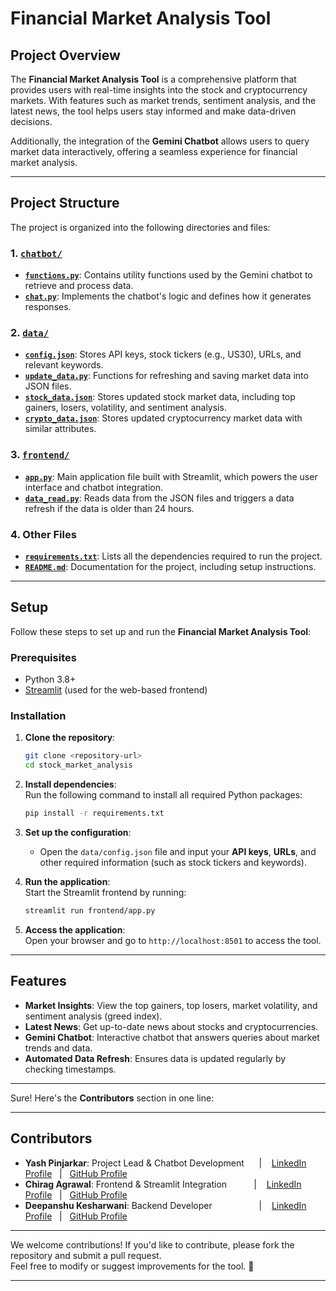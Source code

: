 # Financial Market Analysis Tool  

## Project Overview  
The **Financial Market Analysis Tool** is a comprehensive platform that provides users with real-time insights into the stock and cryptocurrency markets. With features such as market trends, sentiment analysis, and the latest news, the tool helps users stay informed and make data-driven decisions.  

Additionally, the integration of the **Gemini Chatbot** allows users to query market data interactively, offering a seamless experience for financial market analysis.  


---

## Project Structure  

The project is organized into the following directories and files:

### 1. **[`chatbot/`](chatbot)**
   - **[`functions.py`](chatbot/functions.py)**: Contains utility functions used by the Gemini chatbot to retrieve and process data.  
   - **[`chat.py`](chatbot/chat.py)**: Implements the chatbot's logic and defines how it generates responses.  

### 2. **[`data/`](data)**
   - **[`config.json`](data/config.json)**: Stores API keys, stock tickers (e.g., US30), URLs, and relevant keywords.  
   - **[`update_data.py`](data/update_data.py)**: Functions for refreshing and saving market data into JSON files.  
   - **[`stock_data.json`](data/stock_data.json)**: Stores updated stock market data, including top gainers, losers, volatility, and sentiment analysis.  
   - **[`crypto_data.json`](data/crypto_data.json)**: Stores updated cryptocurrency market data with similar attributes.  

### 3. **[`frontend/`](frontend)**
   - **[`app.py`](frontend/app.py)**: Main application file built with Streamlit, which powers the user interface and chatbot integration.  
   - **[`data_read.py`](frontend/data_read.py)**: Reads data from the JSON files and triggers a data refresh if the data is older than 24 hours.  

### 4. **Other Files**
   - **[`requirements.txt`](requirements.txt)**: Lists all the dependencies required to run the project.  
   - **[`README.md`](README.md)**: Documentation for the project, including setup instructions.  



---

## Setup  

Follow these steps to set up and run the **Financial Market Analysis Tool**:  

### Prerequisites  
- Python 3.8+  
- [Streamlit](https://streamlit.io) (used for the web-based frontend)  

### Installation  

1. **Clone the repository**:  
   ```bash
   git clone <repository-url>
   cd stock_market_analysis
   ```  

2. **Install dependencies**:  
   Run the following command to install all required Python packages:  
   ```bash
   pip install -r requirements.txt
   ```  

3. **Set up the configuration**:  
   - Open the `data/config.json` file and input your **API keys**, **URLs**, and other required information (such as stock tickers and keywords).  

4. **Run the application**:  
   Start the Streamlit frontend by running:  
   ```bash
   streamlit run frontend/app.py
   ```  

5. **Access the application**:  
   Open your browser and go to `http://localhost:8501` to access the tool.  

---

## Features  

- **Market Insights**: View the top gainers, top losers, market volatility, and sentiment analysis (greed index).  
- **Latest News**: Get up-to-date news about stocks and cryptocurrencies.  
- **Gemini Chatbot**: Interactive chatbot that answers queries about market trends and data.  
- **Automated Data Refresh**: Ensures data is updated regularly by checking timestamps.  

---

Sure! Here's the **Contributors** section in one line:

---

## Contributors  

- **Yash Pinjarkar**: Project Lead & Chatbot Development &nbsp;&nbsp;&nbsp;&nbsp;
              | &nbsp;&nbsp; [LinkedIn Profile](https://www.linkedin.com/in/yash-pinjarkar/) &nbsp;&nbsp;|&nbsp;&nbsp; [GitHub Profile](https://github.com/yashpinjarkar10)  
- **Chirag Agrawal**: Frontend & Streamlit Integration &nbsp;&nbsp;&nbsp;&nbsp; &nbsp;&nbsp;&nbsp;&nbsp;
| &nbsp;&nbsp; [LinkedIn Profile](https://www.linkedin.com/in/-chirag-agrawal-/) &nbsp;&nbsp;|&nbsp;&nbsp; [GitHub Profile](https://github.com/chirag-agrawal24)  
- **Deepanshu Kesharwani**:  Backend Developer &nbsp;&nbsp;&nbsp;&nbsp;&nbsp;&nbsp;&nbsp;&nbsp;&nbsp;&nbsp;&nbsp;&nbsp;&nbsp;&nbsp;&nbsp;&nbsp;&nbsp;
  | &nbsp;&nbsp; [LinkedIn Profile](https://www.linkedin.com/in/deepanshu-kesharwani-0028b1191/) &nbsp;&nbsp;|&nbsp;&nbsp; [GitHub Profile](https://github.com/Dkesharwan)  



---

We welcome contributions! If you'd like to contribute, please fork the repository and submit a pull request.  
Feel free to modify or suggest improvements for the tool. 🚀  

---  

